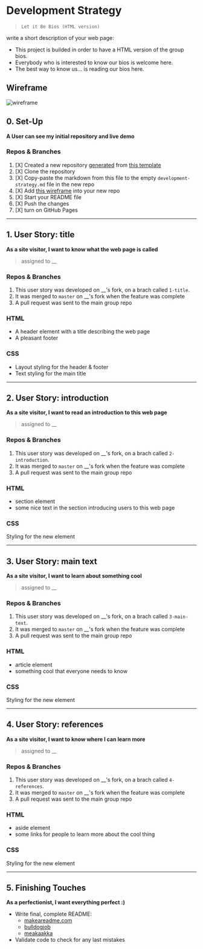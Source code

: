 # Development Strategy

>`Let it Be Bios (HTML version)`

write a short description of your web page:

- This project is builded in order to have a HTML version of the group bios.
- Everybody who is interested to know our bios is welcome here.
- The best way to know us... is reading our bios here.

## Wireframe

![wireframe](https://raw.githubusercontent.com/HackYourFutureBelgium/incremental-development/master/integrate/wireframe.gif)


## 0. Set-Up

__A User can see my initial repository and live demo__

### Repos & Branches

1. [X] Created a new repository [generated](https://github.blog/2019-06-06-generate-new-repositories-with-repository-templates/) from [this template](https://github.com/hackyourfuturebelgium/w3-validation-template)
1. [X] Clone the repository
1. [X] Copy-paste the markdown from this file to the empty `development-strategy.md` file in the new repo
1. [X] Add [this wireframe](./wireframe.gif) into your new repo
1. [X] Start your README file
1. [X] Push the changes
1. [X] turn on GitHub Pages

---

## 1. User Story: title

__As a site visitor, I want to know what the web page is called__

> assigned to __

### Repos & Branches

1. This user story was developed on __'s fork, on a brach called `1-title`.
1. It was merged to `master` on __'s fork when the feature was complete
1. A pull request was sent to the main group repo

### HTML

- A header element with a title describing the web page
- A pleasant footer

### CSS

- Layout styling for the header & footer
- Text styling for the main title

---

## 2. User Story: introduction

__As a site visitor, I want to read an introduction to this web page__

> assigned to __

### Repos & Branches

1. This user story was developed on __'s fork, on a brach called `2-introduction`.
1. It was merged to `master` on __'s fork when the feature was complete
1. A pull request was sent to the main group repo

### HTML

- section element
- some nice text in the section introducing users to this web page

### CSS

Styling for the new element

---

## 3. User Story: main text

__As a site visitor, I want to learn about something cool__

> assigned to __

### Repos & Branches

1. This user story was developed on __'s fork, on a brach called `3-main-text`.
1. It was merged to `master` on __'s fork when the feature was complete
1. A pull request was sent to the main group repo

### HTML

- article element
- something cool that everyone needs to know

### CSS

Styling for the new element

---

## 4. User Story: references

__As a site visitor, I want to know where I can learn more__

> assigned to __

### Repos & Branches

1. This user story was developed on __'s fork, on a brach called `4-references`.
1. It was merged to `master` on __'s fork when the feature was complete
1. A pull request was sent to the main group repo

### HTML

- aside element
- some links for people to learn more about the cool thing

### CSS

Styling for the new element

---

## 5. Finishing Touches

__As a perfectionist, I want everything perfect :)__

- Write final, complete README:
  - [makeareadme.com](https://www.makeareadme.com/)
  - [bulldogjob](https://bulldogjob.com/news/449-how-to-write-a-good-readme-for-your-github-project)
  - [meakaakka](https://medium.com/@meakaakka/a-beginners-guide-to-writing-a-kickass-readme-7ac01da88ab3)
- Validate code to check for any last mistakes